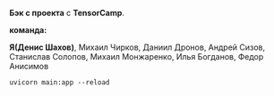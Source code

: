 **Бэк с проекта** с **TensorCamp**. 

**команда:**

**Я(Денис Шахов)**,
Михаил Чирков,
Даниил Дронов,
Андрей Сизов,
Станислав Солопов,
Михаил Монжаренко,
Илья Богданов,
Федор Анисимов
```
uvicorn main:app --reload 
```

